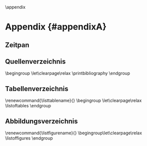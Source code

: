 \appendix


# Appendix {#appendixA}


## Zeitpan
<!-- detaillierte Projektplan -->

## Quellenverzeichnis

\begingroup
\let\clearpage\relax
\printbibliography
\endgroup


## Tabellenverzeichnis
\renewcommand{\listtablename}{} \begingroup \let\clearpage\relax
\listoftables
\endgroup

## Abbildungsverzeichnis
\renewcommand{\listfigurename}{} \begingroup\let\clearpage\relax
\listoffigures
\endgroup
